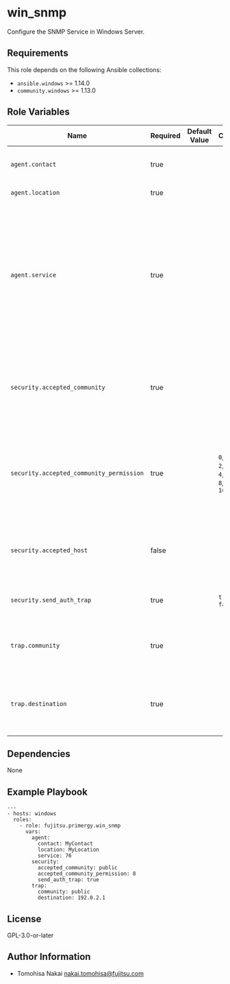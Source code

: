 win_snmp
========

Configure the SNMP Service in Windows Server.

Requirements
------------

This role depends on the following Ansible collections:

- `ansible.windows` >= 1.14.0
- `community.windows` >= 1.13.0

Role Variables
--------------

| Name | Required | Default Value | Choices | Type | Description |
|------|----------|---------------|---------|------|-------------|
| `agent.contact` | true | | | str | Contact name of the managed node and information on how to contact. |
| `agent.location` | true | | | str | Physical location of the managed node. |
| `agent.service` | true | | | int | Any combination of up to five SNMP services. <br> The integer value is derived from the following binary values: <br> <ul> <li>Physical: 0x01</li> <li>DataLink and Subnet: 0x02</li> <li>Internet: 0x04</li> <li>End-to-end: 0x08</li> <li>Application: 0x40</li> </ul> Ex: A combination of "Internet", "End-to-end" and "Application" has a value of 0x4c (76) |
| `security.accepted_community` | true | | | str | Community name from which the computer running SNMP can accept SNMP requests such as GET, SET, GETNEXT, and GETBULK. <br> This parameter can be specified multiple in the Windows GUI, but only one can be specified in this role. |
| `security.accepted_community_permission` | true | | `0`, <br> `2`, <br> `4`, <br> `8`, <br> `16` | int | Type of permissions that the `security.accepted_community` has. <br> <ul> <li>0: no permission</li> <li>2: notify permission</li> <li>4: read-only permission</li> <li>8: read/write permission</li> <li>16: read/create permission</li> </ul> |
| `security.accepted_host` | false | | | str | IP address or computer name of the host accepting SNMP packets. <br> This parameter can be specified multiple in the Windows GUI, but only one can be specified in this role.  |
| `security.send_auth_trap` | true | | `true`, <br> `false` | bool | Whether to send an authentication trap when an unauthorized community or host requests information. |
| `trap.community` | true | | | str | Community name to which SNMP sends traps. <br> This parameter can be specified multiple in the Windows GUI, but only one can be specified in this role. |
| `trap.destination` | true | | | str | IP address or computer name to which SNMP sends traps. <br> This parameter can be specified multiple in the Windows GUI, but only one can be specified in this role. |

Dependencies
------------

None

Example Playbook
----------------

    ---
    - hosts: windows
      roles:
        - role: fujitsu.primergy.win_snmp
          vars:
            agent:
              contact: MyContact
              location: MyLocation
              service: 76
            security:
              accepted_community: public
              accepted_community_permission: 8
              send_auth_trap: true
            trap:
              community: public
              destination: 192.0.2.1

License
-------

GPL-3.0-or-later

Author Information
------------------

- Tomohisa Nakai <nakai.tomohisa@fujitsu.com>
